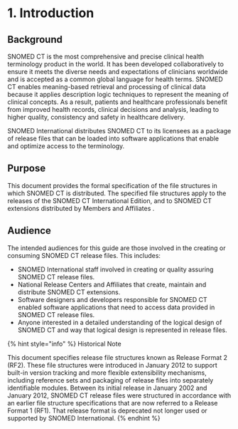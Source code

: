 # 1. Introduction

## Background

SNOMED CT is the most comprehensive and precise clinical health terminology product in the world. It has been developed collaboratively to ensure it meets the diverse needs and expectations of clinicians worldwide and is accepted as a common global language for health terms. SNOMED CT enables meaning-based retrieval and processing of clinical data because it applies description logic techniques to represent the meaning of clinical concepts. As a result, patients and healthcare professionals benefit from improved health records, clinical decisions and analysis, leading to higher quality, consistency and safety in healthcare delivery.

SNOMED International distributes SNOMED CT to its licensees as a package of release files that can be loaded into software applications that enable and optimize access to the terminology.

## Purpose

This document provides the formal specification of the file structures in which SNOMED CT is distributed. The specified file structures apply to the releases of the SNOMED CT International Edition, and to SNOMED CT extensions distributed by Members and Affiliates .

## Audience

The intended audiences for this guide are those involved in the creating or consuming SNOMED CT release files. This includes:

* SNOMED International staff involved in creating or quality assuring SNOMED CT release files.
* National Release Centers and Affiliates that create, maintain and distribute SNOMED CT extensions.
* Software designers and developers responsible for SNOMED CT enabled software applications that need to access data provided in SNOMED CT release files.
* Anyone interested in a detailed understanding of the logical design of SNOMED CT and way that logical design is represented in release files.

{% hint style="info" %}
Historical Note

This document specifies release file structures known as Release Format 2 (RF2). These file structures were introduced in January 2012 to support built-in version tracking and more flexible extensibility mechanisms, including reference sets and packaging of release files into separately identifiable modules. Between its initial release in January 2002 and January 2012, SNOMED CT release files were structured in accordance with an earlier file structure specifications that are now referred to a Release Format 1 (RF1). That release format is deprecated not longer used or supported by SNOMED International.
{% endhint %}
